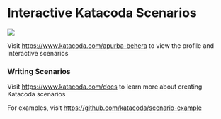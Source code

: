 # Interactive Katacoda Scenarios

[![](http://shields.katacoda.com/katacoda/apurba-behera/count.svg)](https://www.katacoda.com/apurba-behera "Get your profile on Katacoda.com")

Visit https://www.katacoda.com/apurba-behera to view the profile and interactive scenarios

### Writing Scenarios
Visit https://www.katacoda.com/docs to learn more about creating Katacoda scenarios

For examples, visit https://github.com/katacoda/scenario-example
